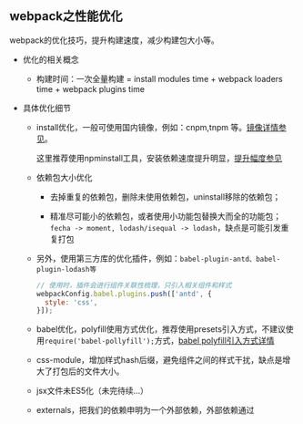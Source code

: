 ## webpack之性能优化

webpack的优化技巧，提升构建速度，减少构建包大小等。

* 优化的相关概念

  - 构建时间：一次全量构建 = install modules time + webpack loaders time + webpack plugins time

* 具体优化细节

  - install优化，一般可使用国内镜像，例如：cnpm,tnpm 等。[镜像详情参见](../npm/cmd)。 
  
    这里推荐使用npminstall工具，安装依赖速度提升明显，[提升幅度参见](https://github.com/cnpm/npminstall)

  - 依赖包大小优化

    + 去掉重复的依赖包，删除未使用依赖包，uninstall移除的依赖包；

    + 精准尽可能小的依赖包，或者使用小功能包替换大而全的功能包；`fecha -> moment, lodash/isequal -> lodash`，缺点是可能引发重复打包

  - 另外，使用第三方库的优化插件，例如：`babel-plugin-antd、babel-plugin-lodash等`
    ```js
    // 使用时，插件会进行组件关联性梳理，只引入相关组件和样式
    webpackConfig.babel.plugins.push(['antd', {
      style: 'css',
    }]);
    ```

  - babel优化，polyfill使用方式优化，推荐使用presets引入方式，不建议使用`require('babel-pollyfill');`方式，[babel polyfill引入方式详情](../babel/)

  - css-module，增加样式hash后缀，避免组件之间的样式干扰，缺点是增大了打包后的文件大小。

  - jsx文件未ES5化（未完待续...）

  - externals，把我们的依赖申明为一个外部依赖，外部依赖通过 <script> 外链脚本引入。这样配置可以减少打包构建速度，充分利用CDN缓存机制，具体配置： `externals: ['react', 'react-dom', 'react-router']`

  - noParse，module.noParse会让 webpack 忽略对其进行文件的解析，直接会进入最后的 bundle。例如：react.min.js这类没有依赖的模块，构建速度会更快。

  - DllPlugin 和 DllReferencePlugin， deps 中也引用了大量的 npm 包，而这些包在正常的开发过程中并不会进行修改，但是在每一次构建过程中却需要反复的将其分析，使用dllplugin可以避免这样的消耗。

  简单来说 DllPlugin 的作用是预先编译一些模块，而 DllReferencePlugin 则是把这些预先编译好的模块引用起来。这边需要注意的是 DllPlugin 必须要在 DllReferencePlugin 执行前，执行过一次。

  dllPlugin 和 commonChunkPlugin 是二选一的，并且在启用 dll 后和 external、common 一样需要在页面中引用对应的脚本，在 dll 中就是需要手动引用 vendor.dll.js。

## 分割代码的方式

* 入口方式：使用 entry 配置手动地分离代码。

  - 入口chunks之间包含重复的模块(lodash)，那些重复模块(lodash)都会被引入到各个bundle中。

  - 这种方式不够灵活，并且不能将核心应用程序逻辑进行动态拆分代码。

* CommonsChunkPlugin：使用 CommonsChunkPlugin 去重和分离 chunk。

* 动态import：通过模块的内联函数调用来分离代码。
